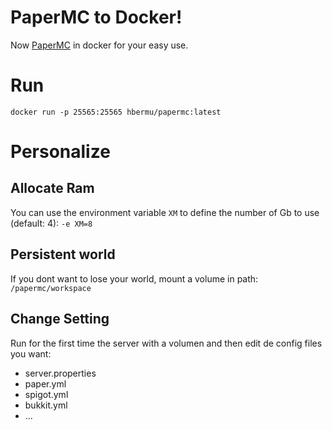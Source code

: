 # PaperMC to Docker!
Now [PaperMC](https://papermc.io/) in docker for your easy use.

# Run
```
docker run -p 25565:25565 hbermu/papermc:latest
```

# Personalize
## Allocate Ram
You can use the environment variable `XM` to define the number of Gb to use (default: 4): `-e XM=8`

## Persistent world
If you dont want to lose your world, mount a volume in path: `/papermc/workspace`

## Change Setting
Run for the first time the server with a volumen and then edit de config files you want:
- server.properties
- paper.yml
- spigot.yml
- bukkit.yml
- ...
